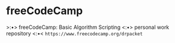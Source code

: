 # freeCodeCamp
&gt;:•> freeCodeCamp: Basic Algorithm Scripting &lt;:•> personal work repository &lt;:•&lt;
```https://www.freecodecamp.org/drpacket```
